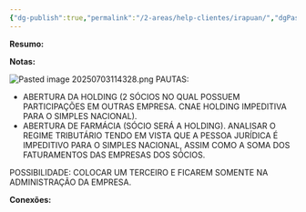 ```yaml
---
{"dg-publish":true,"permalink":"/2-areas/help-clientes/irapuan/","dgPassFrontmatter":true,"created":"2025-07-03T11:33:45.958-03:00","updated":"2025-07-03T11:43:36.892-03:00"}
---
```


**Resumo:**



**Notas:**

![Pasted image 20250703114328.png](/img/user/4.%20ARQUIVOS/Pasted%20image%2020250703114328.png)
PAUTAS:   
- ABERTURA DA HOLDING (2 SÓCIOS NO QUAL POSSUEM PARTICIPAÇÕES EM OUTRAS EMPRESA. CNAE HOLDING IMPEDITIVA PARA O SIMPLES NACIONAL).  
- ABERTURA DE FARMÁCIA (SÓCIO SERÁ A HOLDING). ANALISAR O REGIME TRIBUTÁRIO TENDO EM VISTA QUE A PESSOA JURÍDICA É IMPEDITIVO PARA O SIMPLES NACIONAL, ASSIM COMO A SOMA DOS FATURAMENTOS DAS EMPRESAS DOS SÓCIOS. 

POSSIBILIDADE: COLOCAR UM TERCEIRO E FICAREM SOMENTE NA ADMINISTRAÇÃO DA EMPRESA.


**Conexões:**

